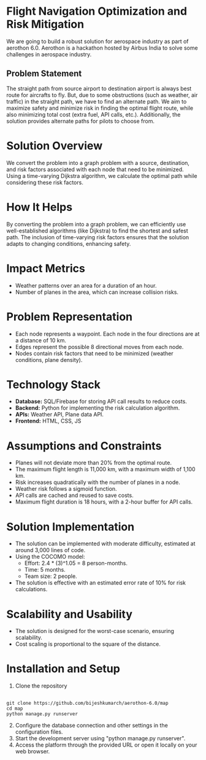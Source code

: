 # Flight Navigation Optimization and Risk Mitigation
We are going to build a robust solution for aerospace industry as part of aerothon 6.0. Aerothon is a hackathon hosted by Airbus India to solve some challenges in aerospace industry.
## Problem Statement
The straight path from source airport to destination airport is always best route for aircrafts to fly. But, due to some obstructions (such as weather, air traffic) in the straight path, we have to find an alternate path.
We aim to maximize safety and minimize risk in finding the optimal flight route, while also minimizing total cost (extra fuel, API calls, etc.). Additionally, the solution provides alternate paths for pilots to choose from.
# Solution Overview
We convert the problem into a graph problem with a source, destination, and risk factors associated with each node that need to be minimized. Using a time-varying Dijkstra algorithm, we calculate the optimal path while considering these risk factors.
# How It Helps
By converting the problem into a graph problem, we can efficiently use well-established algorithms (like Dijkstra) to find the shortest and safest path. The inclusion of time-varying risk factors ensures that the solution adapts to changing conditions, enhancing safety.
# Impact Metrics
- Weather patterns over an area for a duration of an hour.
- Number of planes in the area, which can increase collision risks.
# Problem Representation
- Each node represents a waypoint. Each node in the four directions are at a distance of 10 km.
- Edges represent the possible 8 directional moves from each node.
- Nodes contain risk factors that need to be minimized (weather conditions, plane density).
# Technology Stack
- **Database:** SQL/Firebase for storing API call results to reduce costs.
- **Backend:** Python for implementing the risk calculation algorithm.
- **APIs:** Weather API, Plane data API.
- **Frontend:** HTML, CSS, JS
# Assumptions and Constraints
- Planes will not deviate more than 20% from the optimal route.
- The maximum flight length is 11,000 km, with a maximum width of 1,100 km.
- Risk increases quadratically with the number of planes in a node.
- Weather risk follows a sigmoid function.
- API calls are cached and reused to save costs.
- Maximum flight duration is 18 hours, with a 2-hour buffer for API calls.
# Solution Implementation
- The solution can be implemented with moderate difficulty, estimated at around 3,000 lines of code.
- Using the COCOMO model:
  - Effort: 2.4 * (3)^1.05 = 8 person-months.
  - Time: 5 months.
  - Team size: 2 people.
- The solution is effective with an estimated error rate of 10% for risk calculations.
# Scalability and Usability
- The solution is designed for the worst-case scenario, ensuring scalability.
- Cost scaling is proportional to the square of the distance.
# Installation and Setup
1. Clone the repository
##
    git clone https://github.com/bijeshkumarch/aerothon-6.0/map
    cd map
    python manage.py runserver
2. Configure the database connection and other settings in the configuration files.
3. Start the development server using "python manage.py runserver".
4. Access the platform through the provided URL or open it locally on your web browser.
